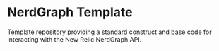 # NerdGraph Template
Template repository providing a standard construct and base code for interacting with the New Relic NerdGraph API.

